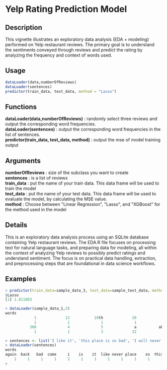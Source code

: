 # Yelp Rating Prediction Model
## Description
This vignette illustrates an exploratory data analysis (EDA + modeling) performed on Yelp restaurant reviews. The primary goal is to understand the sentiments conveyed through reviews and predict the rating by analyzing the frequency and context of words used.

## Usage
```R
dataLoader(data,numberOfReviews)
dataLoader(sentences)
predictor(train_data, test_data, method = "Lasso")
```

## Functions
**dataLoader(data,numberOfReviews)** : randomly select three reviews and output the corresponding word frequencies.  
**dataLoader(sentences)** : output the corresponding word frequencies in the list of sentences.  
**predictor(train_data, test_data, method)** : output the mse of model training output  

## Arguments
**numberOfReviews** : size of the subclass you want to create  
**sentences** : is a list of reviews  
**train_data** : put the name of your train data. This data frame will be used to train the model      
**test_data** : put the name of your test data. This data frame will be used to evaluate the model, by calculating the MSE value.     
**method** : Choose between "Linear Regression", "Lasso", and "XGBoost" for the method used in the model    

## Details
This is an exploratory data analysis process using an SQLite database containing Yelp restaurant reviews. 
The EDA.R file focuses on processing text for natural language tasks, and preparing data for modeling, all within the context of analyzing Yelp reviews to possibly predict ratings and understand sentiment. The focus is on practical data handling, extraction, and preprocessing steps that are foundational in data science workflows.

## Examples
```R
> predictor(train_data=sample_data_3, test_data=sample_test_data, method = "Lasso")
$Lasso
[1] 1.811803
```
```R
> dataLoader(sample_data_1,3)
words
             1             13           19th             20              3 
             1              1              1              1              3 
           300              4              5              a          about 
             1              1              3             32              7 
```
```R
> sentences <- list('I like it', 'this place is so bad', 'I will never come back again')
> dataLoader(sentences)
words
again  back   bad  come     i    is    it  like never place    so  this  will 
    1     1     1     1     2     1     1     1     1     1     1     1     1 
> 


